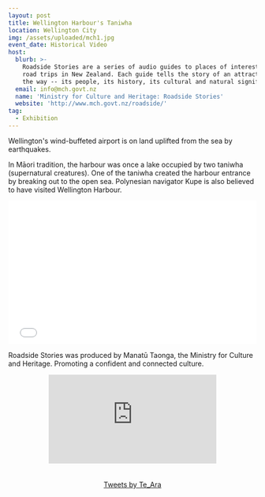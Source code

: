 ```yaml
---
layout: post
title: Wellington Harbour's Taniwha
location: Wellington City
img: /assets/uploaded/mch1.jpg
event_date: Historical Video
host:
  blurb: >-
    Roadside Stories are a series of audio guides to places of interest on major
    road trips in New Zealand. Each guide tells the story of an attraction along
    the way -- its people, its history, its cultural and natural significance.
  email: info@mch.govt.nz
  name: 'Ministry for Culture and Heritage: Roadside Stories'
  website: 'http://www.mch.govt.nz/roadside/'
tag:
  - Exhibition
---
```

Wellington's wind-buffeted airport is on land uplifted from the sea by earthquakes. 

In Māori tradition, the harbour was once a lake occupied by two taniwha (supernatural creatures). One of the taniwha created the harbour entrance by breaking out to the open sea. Polynesian navigator Kupe is also believed to have visited Wellington Harbour.

<iframe style="width: 100%; height: 30.25vw;" src="//www.youtube.com/embed/VDCQGwqwrsM" frameborder="0" allowfullscreen></iframe>

Roadside Stories was produced by Manatū Taonga, the Ministry for Culture and Heritage.
 Promoting a confident and connected culture.

<center><iframe src="https://www.facebook.com/plugins/page.php?href=https%3A%2F%2Fwww.facebook.com%2FTeAraEncyclopedia%2F&tabs=header&width=340&height=180&small_header=false&adapt_container_width=true&hide_cover=false&show_facepile=true&appId" width="340" height="180" style="border:none;overflow:hidden" scrolling="no" frameborder="0" allowTransparency="true" allow="encrypted-media"></iframe></center>



<br>

<br>

<center><a class="twitter-timeline" data-width="500" data-height="600" href="https://twitter.com/Te_Ara?ref_src=twsrc%5Etfw">Tweets by Te_Ara</a> <script async src="https://platform.twitter.com/widgets.js" charset="utf-8"></script></center>

